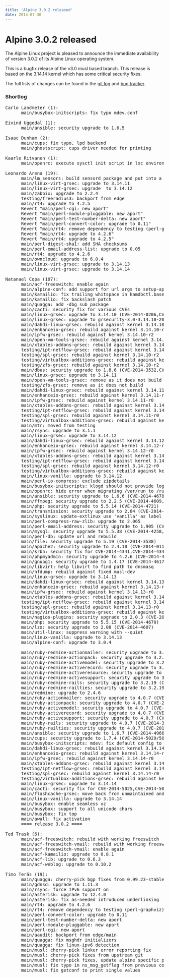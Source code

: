 ```yaml
---
title: 'Alpine 3.0.2 released'
date: 2014-07-30
---
```


# Alpine 3.0.2 released
The Alpine Linux project is pleased to announce the immediate availability of version 3.0.2 of its Alpine Linux operating system.

This is a bugfix release of the v3.0 musl based branch. This release is based on the 3.14.14 kernel which has some critical security fixes.

The full lists of changes can be found in the <a href="http://git.alpinelinux.org/cgit/aports/log/?h=v3.0.2">git log</a> and <a href="http://bugs.alpinelinux.org/versions/85">bug tracker</a>.

<h3>Shortlog</h3>

<pre>
Carlo Landmeter (1):
      main/busybox-initscripts: fix typo mdev.conf

Eivind Uggedal (1):
      main/ansible: security upgrade to 1.6.5

Isaac Dunham (2):
      main/cups: fix typo, lpd backend
      main/ghostscript: cups driver needed for printing

Kaarle Ritvanen (1):
      main/openrc: execute sysctl init script in lxc environments

Leonardo Arena (19):
      main/lm_sensors: build sensord package and put into a separate subpkg, sin
      main/linux-virt-grsec: upgrade to 3.14.11
      main/linux-virt-grsec: upgrade  to 3.14.12
      main/zabbix: upgrade to 2.2.4
      testing/freeradius3: backport from edge
      main/rt4: upgrade to 4.2.5
      Revert "main/perl-cgi: new aport"
      Revert "main/perl-module-pluggable: new aport"
      Revert "main/perl-test-number-delta: new aport"
      Revert "main/perl-convert-color: upgrade to 0.11"
      Revert "main/rt4: remove dependency to testing (perl-graphviz)"
      Revert "main/rt4: upgrade to 4.2.6"
      Revert "main/rt4: upgrade to 4.2.5"
      main/perl-digest-sha1: add SHA checksums
      main/perl-email-address-list: upgrade to 0.05
      main/rt4: upgrade to 4.2.6
      main/owncloud: upgrade to 6.0.4
      main/linux-virt-grsec: upgrade to 3.14.13
      main/linux-virt-grsec: upgrade to 3.14.14

Natanael Copa (107):
      main/acf-freeswitch: enable again
      main/alpine-conf: add support for url args to setup-apkrepos
      main/kamailio: fix trailing whitspace in kamdbctl.base
      main/kamailio: fix backslash patch
      main/quagga: add -dbg sub package
      main/cacti: security fix for various CVEs
      main/linux-grsec: upgrade to 3.14.10 (CVE-2014-0206,CVE-2014-4508,CVE-2014
      main/linux-grsec: upgrade to grsecurity-3.0-3.14.10-201407052031
      main/dahdi-linux-grsec: rebuild against kernel 3.14.10-r2
      main/enhanceio-grsec: rebuild against kernel 3.14.10-r2
      main/ipfw-grsec: rebuild against kernel 3.14.10-r2
      main/open-vm-tools-grsec: rebuild against kernel 3.14.10-r2
      main/xtables-addons-grsec: rebuild against kernel 3.14.10-r2
      testing/ipt-netflow-grsec: rebuild against kernel 3.14.10-r2
      testing/spl-grsec: rebuild against kernel 3.14.10-r2
      testing/virtualbox-additions-grsec: rebuild against kernel 3.14.10-r2
      testing/zfs-grsec: rebuild against kernel 3.14.10-r2
      main/dbus: security upgrade to 1.8.6 (CVE-2014-3532,CVE-2014-3533)
      main/linux-grsec: upgrade to 3.14.11
      main/open-vm-tools-grsec: remove as it does not build
      testing/zfs-grsec: remove as it does not build
      main/dahdi-linux-grsec: rebuild against kernel 3.14.11-r0
      main/enhanceio-grsec: rebuild against kernel 3.14.11-r0
      main/ipfw-grsec: rebuild against kernel 3.14.11-r0
      main/xtables-addons-grsec: rebuild against kernel 3.14.11-r0
      testing/ipt-netflow-grsec: rebuild against kernel 3.14.11-r0
      testing/spl-grsec: rebuild against kernel 3.14.11-r0
      testing/virtualbox-additions-grsec: rebuild against kernel 3.14.11-r0
      main/mtr: moved from testing
      main/rsync: upgrade to 3.1.1
      main/linux-grsec: upgrade to 3.14.12
      main/dahdi-linux-grsec: rebuild against kernel 3.14.12-r0
      main/enhanceio-grsec: rebuild against kernel 3.14.12-r0
      main/ipfw-grsec: rebuild against kernel 3.14.12-r0
      main/xtables-addons-grsec: rebuild against kernel 3.14.12-r0
      testing/ipt-netflow-grsec: rebuild against kernel 3.14.12-r0
      testing/spl-grsec: rebuild against kernel 3.14.12-r0
      testing/virtualbox-additions-grsec: rebuild against kernel 3.14.12-r0
      main/linux-vanilla: upgrade to 3.14.12
      main/perl-io-compress: exclude zipdetails
      main/busybox-initscripts: klogd should not provide logger
      main/openrc: hide error when migrating /var/run to /run
      main/ansible: security upgrade to 1.6.6 (CVE-2014-4678)
      main/ffmpeg: security upgrade to 2.2.5 (CVE-2014-4609,CVE-2014-4610)
      main/php: security upgrade to 5.5.14 (CVE-2014-4721)
      main/transmission: security upgrade to 2.84 (CVE-2014-4909)
      main/syslinux: update-extlinux use 'vanilla' as label in menu
      main/perl-compress-raw-zlib: upgrade to 2.065
      main/perl-email-address: security upgrade to 1.905 (CVE-2014-0477,CVE-2014
      main/mysql: security upgrade to 5.5.38 (CVE-2014-4258,CVE-2014-4260)
      main/perl-db: update url and rebuild
      main/file: security upgrade to 5.19 (CVE-2014-3538)
      main/apache2: security upgrade to 2.4.10 (CVE-2014-0117,CVE-2014-0118,CVE-
      main/krb5: security fix for CVE-2014-4341,CVE-2014-4342
      main/phpmyadmin: security upgrade to 4.2.6 (CVE-2014-4987,CVE-2014-4986,CV
      main/gnupg1: security upgrade to 1.4.17 (CVE-2014-4617)
      main/libvirt: help libvirt to find path to dnsmasq
      main/nfdump: rebuild against fixed musl-dev
      main/linux-grsec: upgrade to 3.14.13
      main/dahdi-linux-grsec: rebuild against kernel 3.14.13-r0
      main/enhanceio-grsec: rebuild against kernel 3.14.13-r0
      main/ipfw-grsec: rebuild against kernel 3.14.13-r0
      main/xtables-addons-grsec: rebuild against kernel 3.14.13-r0
      testing/ipt-netflow-grsec: rebuild against kernel 3.14.13-r0
      testing/spl-grsec: rebuild against kernel 3.14.13-r0
      testing/virtualbox-additions-grsec: rebuild against kernel 3.14.13-r0
      main/nagios-plugins: security upgrade to 2.0.3 (CVE-2014-4701,CVE-2014-470
      main/php: security upgrade to 5.5.15 (CVE-2014-4670)
      main/lzo: security upgrade to 2.08 (CVE-2014-4607)
      main/util-linux: suppress warning with --quiet
      main/linux-vanilla: upgrade to 3.14.13
      main/alpine-conf: upgrade to 3.0.4

      main/ruby-redmine-actionmailer: security upgrade to 3.2.19 (CVE-2014-3482)
      main/ruby-redmine-actionpack: security upgrade to 3.2.19 (CVE-2014-3482)
      main/ruby-redmine-activemodel: security upgrade to 3.2.19 (CVE-2014-3482)
      main/ruby-redmine-activerecord: security upgrade to 3.2.19 (CVE-2014-3482)
      main/ruby-redmine-activeresource: security upgrade to 3.2.19 (CVE-2014-348
      main/ruby-redmine-activesupport: security upgrade to 3.2.19 (CVE-2014-3482
      main/ruby-redmine-rails: security upgrade to 3.2.19 (CVE-2014-3482)
      main/ruby-redmine-railties: security upgrade to 3.2.19 (CVE-2014-3482)
      main/redmine: upgrade to 2.4.6
      main/ruby-actionmailer: security upgrade to 4.0.7 (CVE-2014-3483)
      main/ruby-actionpack: security upgrade to 4.0.7 (CVE-2014-3483)
      main/ruby-activemodel: security upgrade to 4.0.7 (CVE-2014-3483)
      main/ruby-activerecord: security upgrade to 4.0.7 (CVE-2014-3483)
      main/ruby-activesupport: security upgrade to 4.0.7 (CVE-2014-3483)
      main/ruby-rails: security upgrade to 4.0.7 (CVE-2014-3483)
      main/ruby-railties: security upgrade to 4.0.7 (CVE-2014-3483)
      main/ansible: security upgrade to 1.6.7 (CVE-2014-4966,CVE-2014-4967)
      main/cups: security upgrade to 1.7.4 (CVE-2014-5029/5030/5031)
      main/busybox-initscripts: mdev: fix default config to work with newer kern
      main/dahdi-linux-grsec: rebuild against kernel 3.14.14-r0
      main/enhanceio-grsec: rebuild against kernel 3.14.14-r0
      main/ipfw-grsec: rebuild against kernel 3.14.14-r0
      main/xtables-addons-grsec: rebuild against kernel 3.14.14-r0
      testing/ipt-netflow-grsec: rebuild against kernel 3.14.14-r0
      testing/spl-grsec: rebuild against kernel 3.14.14-r0
      testing/virtualbox-additions-grsec: rebuild against kernel 3.14.14-r0
      main/linux-grsec: upgrade to 3.14.14
      main/cacti: security fix for CVE-2014-5025,CVE-2014-5026
      main/flashcache-grsec: move back from unmaintained and upgrade to 3.1.2
      main/linux-vanilla: upgrade to 3.14.14
      main/busybox: enable seamless xz
      main/busybox: support to all unicode chars
      main/busybox: fix top
      main/awall: fix activation
      ==== release 3.0.2 ====

Ted Trask (6):
      main/acf-freeswitch: rebuild with working freeswitch
      main/acf-freeswitch-vmail: rebuild with working freeswitch
      main/acf-freeswitch-vmail: enable again
      main/acf-kamailio: upgrade to 0.8.1
      main/acf-lib: upgrade to 0.6.3
      main/acf-weblog: upgrade to 0.10.2

Timo Teräs (19):
      main/quagga: cherry-pick bgp fixes from 0.99.23-stable branch
      main/gdnsd: upgrade to 1.11.3
      main/rsync: force IPv6 support on
      main/asterisk: upgrade to 12.4.0
      main/asterisk: fix as-needed introduced underlinking
      main/rt4: upgrade to 4.2.6
      main/rt4: remove dependency to testing (perl-graphviz)
      main/perl-convert-color: upgrade to 0.11
      main/perl-test-number-delta: new aport
      main/perl-module-pluggable: new aport
      main/perl-cgi: new aport
      main/aaudit: backport from edge/main
      main/quagga: fix msghdr initializers
      main/quagga: fix linux-ipv6 detection
      main/musl: cherry-pick linker error reporting fix
      main/musl: cherry-pick fixes from upstream git
      main/musl: cherry-pick fixes, update alpine specific patches
      main/musl: fix typo in ns_msg_getflag from previous commit
      main/musl: fix getconf to print single values
</pre>